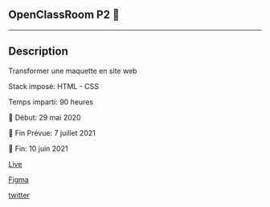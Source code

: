## OpenClassRoom P2 🚀

---

## Description

Transformer une maquette en site web

Stack imposé: HTML - CSS

Temps imparti: 90 heures

📆 Début: 29 mai 2020

📆 Fin Prévue: 7 juillet 2021

📆 Fin: 10 juin 2021

[Live](https://kirdesmf.github.io/CedricGourville_2_01062021/)

[Figma](https://www.figma.com/file/BOHxcOrLtcgk5dX23dyC1A/Reservia?node-id=0%3A1)

[twitter](https://twitter.com/home)
